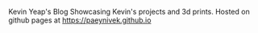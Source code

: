 Kevin Yeap's Blog
Showcasing Kevin's projects and 3d prints. Hosted on github pages at <a href="https://paeynivek.github.io">https://paeynivek.github.io</a>
